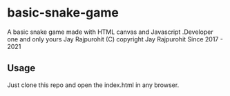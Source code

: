 # basic-snake-game
A basic snake game made with HTML canvas and  Javascript .Developer one and only yours Jay Rajpurohit
(C) copyright Jay Rajpurohit Since  2017 - 2021
## Usage
Just clone this repo and open the index.html in any browser.
